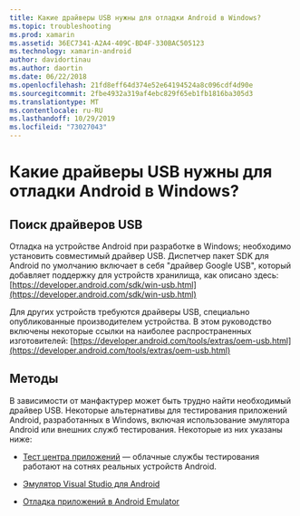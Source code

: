 ```yaml
---
title: Какие драйверы USB нужны для отладки Android в Windows?
ms.topic: troubleshooting
ms.prod: xamarin
ms.assetid: 36EC7341-A2A4-409C-BD4F-330BAC505123
ms.technology: xamarin-android
author: davidortinau
ms.author: daortin
ms.date: 06/22/2018
ms.openlocfilehash: 21fd8eff64d374e52e64194524a8c096cdf4d90e
ms.sourcegitcommit: 2fbe4932a319af4ebc829f65eb1fb1816ba305d3
ms.translationtype: MT
ms.contentlocale: ru-RU
ms.lasthandoff: 10/29/2019
ms.locfileid: "73027043"
---
```

# <a name="what-usb-drivers-do-i-need-to-debug-android-on-windows"></a>Какие драйверы USB нужны для отладки Android в Windows?

## <a name="finding-usb-drivers"></a>Поиск драйверов USB

Отладка на устройстве Android при разработке в Windows; необходимо установить совместимый драйвер USB. Диспетчер пакет SDK для Android по умолчанию включает в себя "драйвер Google USB", который добавляет поддержку для устройств хранилища, как описано здесь: [https://developer.android.com/sdk/win-usb.html](https://developer.android.com/sdk/win-usb.html)

Для других устройств требуются драйверы USB, специально опубликованные производителем устройства. В этом руководство включены некоторые ссылки на наиболее распространенных изготовителей: [https://developer.android.com/tools/extras/oem-usb.html](https://developer.android.com/tools/extras/oem-usb.html)

## <a name="alternatives"></a>Методы

В зависимости от манфактурер может быть трудно найти необходимый драйвер USB. Некоторые альтернативы для тестирования приложений Android, разработанных в Windows, включая использование эмулятора Android или внешних служб тестирования. Некоторые из них указаны ниже:

- [Тест центра приложений](https://docs.microsoft.com/appcenter/test-cloud/) — облачные службы тестирования работают на сотнях реальных устройств Android.

- [Эмулятор Visual Studio для Android](https://visualstudio.microsoft.com/vs/msft-android-emulator/)

- [Отладка приложений в Android Emulator](~/android/deploy-test/debugging/debug-on-emulator.md)

